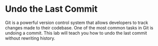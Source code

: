 # Undo the Last Commit

Git is a powerful version control system that allows developers to track changes made to their codebase. One of the most common tasks in Git is undoing a commit. This lab will teach you how to undo the last commit without rewriting history.
